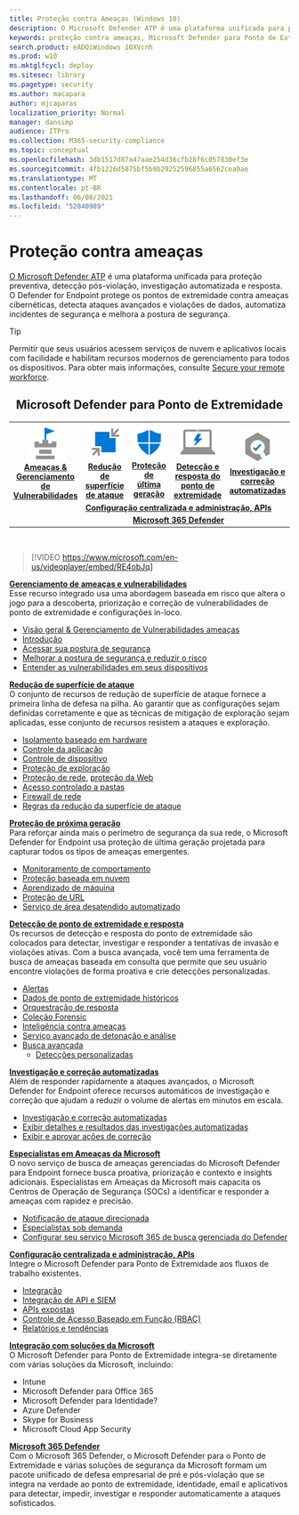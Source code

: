 ```yaml
---
title: Proteção contra Ameaças (Windows 10)
description: O Microsoft Defender ATP é uma plataforma unificada para proteção preventiva, detecção pós-violação, investigação automatizada e resposta.
keywords: proteção contra ameaças, Microsoft Defender para Ponto de Extremidade, redução de superfície de ataque, proteção de próxima geração, detecção e resposta de ponto de extremidade, investigação e resposta automatizadas, especialistas em ameaças da Microsoft, Pontuação Segura da Microsoft para Dispositivos, busca avançada, busca de ameaças cibernéticas, proteção contra ameaças da Web
search.product: eADQiWindows 10XVcnh
ms.prod: w10
ms.mktglfcycl: deploy
ms.sitesec: library
ms.pagetype: security
ms.author: macapara
author: mjcaparas
localization_priority: Normal
manager: dansimp
audience: ITPro
ms.collection: M365-security-compliance
ms.topic: conceptual
ms.openlocfilehash: 3db1517d87a47aae254d36cfb28f6c057830ef3e
ms.sourcegitcommit: 4fb1226d5875bf5b9b29252596855a6562cea9ae
ms.translationtype: MT
ms.contentlocale: pt-BR
ms.lasthandoff: 06/08/2021
ms.locfileid: "52840989"
---
```

# <a name="threat-protection"></a>Proteção contra ameaças
[O Microsoft Defender ATP](/microsoft-365/security/defender-endpoint/microsoft-defender-advanced-threat-protection) é uma plataforma unificada para proteção preventiva, detecção pós-violação, investigação automatizada e resposta. O Defender for Endpoint protege os pontos de extremidade contra ameaças cibernéticas, detecta ataques avançados e violações de dados, automatiza incidentes de segurança e melhora a postura de segurança.

> [!TIP]
> Permitir que seus usuários acessem serviços de nuvem e aplicativos locais com facilidade e habilitam recursos modernos de gerenciamento para todos os dispositivos. Para obter mais informações, consulte [Secure your remote workforce](/enterprise-mobility-security/remote-work/). 

<center><h2>Microsoft Defender para Ponto de Extremidade</center></h2>
<table>
<tr>
<td><a href="#tvm"><center><img src="images/TVM_icon.png" alt="threat and vulnerability icon"> <br><b>Ameaças & Gerenciamento de Vulnerabilidades</b></center></a></td>
<td><a href="#asr"><center><img src="images/asr-icon.png" alt="attack surface reduction icon"> <br><b>Redução de superfície de ataque</b></center></a></td>
<td><center><a href="#ngp"><img src="images/ngp-icon.png" alt="next generation protection icon"><br> <b>Proteção de última geração</b></a></center></td>
<td><center><a href="#edr"><img src="images/edr-icon.png" alt="endpoint detection and response icon"><br> <b>Detecção e resposta do ponto de extremidade</b></a></center></td>
<td><center><a href="#ai"><img src="images/air-icon.png" alt="automated investigation and remediation icon"><br> <b>Investigação e correção automatizadas</b></a></center></td>
<td><center><a href="#mte"><img src="images/mte-icon.png" alt="microsoft threat experts icon"><br> <b>Especialistas em Ameaças da Microsoft</b></a></center></td>
</tr>
<tr>
<td colspan="7">
<a href="#apis"><center><b>Configuração centralizada e administração, APIs</a></b></center></td>
</tr>
<tr>
<td colspan="7"><a href="#mtp"><center><b>Microsoft 365 Defender</a></center></b></td>
</tr>
</table>
<br>

<a name="tvm"></a>


>[!VIDEO https://www.microsoft.com/en-us/videoplayer/embed/RE4obJq]

**[Gerenciamento de ameaças e vulnerabilidades](next-gen-threat-and-vuln-mgt.md)**<br>
Esse recurso integrado usa uma abordagem baseada em risco que altera o jogo para a descoberta, priorização e correção de vulnerabilidades de ponto de extremidade e configurações in-loco.

- [Visão geral & Gerenciamento de Vulnerabilidades ameaças](next-gen-threat-and-vuln-mgt.md)
- [Introdução](tvm-prerequisites.md)
- [Acessar sua postura de segurança](tvm-dashboard-insights.md)
- [Melhorar a postura de segurança e reduzir o risco](tvm-security-recommendation.md)
- [Entender as vulnerabilidades em seus dispositivos](tvm-software-inventory.md)

<a name="asr"></a>

**[Redução de superfície de ataque](overview-attack-surface-reduction.md)**<br>
O conjunto de recursos de redução de superfície de ataque fornece a primeira linha de defesa na pilha. Ao garantir que as configurações sejam definidas corretamente e que as técnicas de mitigação de exploração sejam aplicadas, esse conjunto de recursos resistem a ataques e exploração.

- [Isolamento baseado em hardware](overview-hardware-based-isolation.md)
- [Controle da aplicação](/windows/security/threat-protection/windows-defender-application-control/windows-defender-application-control)
- [Controle de dispositivo](/windows/security/threat-protection/device-guard/introduction-to-device-guard-virtualization-based-security-and-windows-defender-application-control)
- [Proteção de exploração](exploit-protection.md)
- [Proteção de rede](network-protection.md), [proteção da Web](web-protection-overview.md)
- [Acesso controlado a pastas](controlled-folders.md)
- [Firewall de rede](/windows/security/threat-protection/windows-firewall/windows-firewall-with-advanced-security)
- [Regras da redução da superfície de ataque](attack-surface-reduction.md)

<a name="ngp"></a>

**[Proteção de próxima geração](/windows/security/threat-protection/microsoft-defender-antivirus/microsoft-defender-antivirus-in-windows-10)**<br>
Para reforçar ainda mais o perímetro de segurança da sua rede, o Microsoft Defender for Endpoint usa proteção de última geração projetada para capturar todos os tipos de ameaças emergentes.

- [Monitoramento de comportamento](/windows/security/threat-protection/microsoft-defender-antivirus/configure-real-time-protection-microsoft-defender-antivirus)
- [Proteção baseada em nuvem](/windows/security/threat-protection/microsoft-defender-antivirus/configure-protection-features-microsoft-defender-antivirus)
- [Aprendizado de máquina](/windows/security/threat-protection/microsoft-defender-antivirus/utilize-microsoft-cloud-protection-microsoft-defender-antivirus)
- [Proteção de URL](/windows/security/threat-protection/microsoft-defender-antivirus/configure-network-connections-microsoft-defender-antivirus)
- [Serviço de área desatendido automatizado](/windows/security/threat-protection/microsoft-defender-antivirus/configure-block-at-first-sight-microsoft-defender-antivirus)

<a name="edr"></a>

**[Detecção de ponto de extremidade e resposta](overview-endpoint-detection-response.md)**<br>
Os recursos de detecção e resposta do ponto de extremidade são colocados para detectar, investigar e responder a tentativas de invasão e violações ativas. Com a busca avançada, você tem uma ferramenta de busca de ameaças baseada em consulta que permite que seu usuário encontre violações de forma proativa e crie detecções personalizadas.

- [Alertas](alerts-queue.md)
- [Dados de ponto de extremidade históricos](investigate-machines.md#timeline)
- [Orquestração de resposta](/windows/security/threat-protection/microsoft-defender-atp/respond-machine-alerts)
- [Coleção Forensic](respond-machine-alerts.md#collect-investigation-package-from-devices)
- [Inteligência contra ameaças](threat-indicator-concepts.md)
- [Serviço avançado de detonação e análise](respond-file-alerts.md#deep-analysis)
- [Busca avançada](advanced-hunting-overview.md)
    - [Detecções personalizadas](overview-custom-detections.md)

<a name="ai"></a>

**[Investigação e correção automatizadas](automated-investigations.md)**<br>
Além de responder rapidamente a ataques avançados, o Microsoft Defender for Endpoint oferece recursos automáticos de investigação e correção que ajudam a reduzir o volume de alertas em minutos em escala.

- [Investigação e correção automatizadas](automated-investigations.md)
- [Exibir detalhes e resultados das investigações automatizadas](auto-investigation-action-center.md)
- [Exibir e aprovar ações de correção](manage-auto-investigation.md)

<a name="mte"></a>

**[Especialistas em Ameaças da Microsoft](microsoft-threat-experts.md)**<br>
O novo serviço de busca de ameaças gerenciadas do Microsoft Defender para Endpoint fornece busca proativa, priorização e contexto e insights adicionais. Especialistas em Ameaças da Microsoft mais capacita os Centros de Operação de Segurança (SOCs) a identificar e responder a ameaças com rapidez e precisão.

- [Notificação de ataque direcionada](microsoft-threat-experts.md)
- [Especialistas sob demanda](microsoft-threat-experts.md)
- [Configurar seu serviço Microsoft 365 de busca gerenciada do Defender](configure-microsoft-threat-experts.md)

<a name="apis"></a>

**[Configuração centralizada e administração, APIs](management-apis.md)**<br>
Integre o Microsoft Defender para Ponto de Extremidade aos fluxos de trabalho existentes.
- [Integração](onboard-configure.md)
- [Integração de API e SIEM](configure-siem.md)
- [APIs expostas](apis-intro.md)
- [Controle de Acesso Baseado em Função (RBAC)](rbac.md)
- [Relatórios e tendências](threat-protection-reports.md)

<a name="integration"></a>
**[Integração com soluções da Microsoft](threat-protection-integration.md)** <br>
 O Microsoft Defender para Ponto de Extremidade integra-se diretamente com várias soluções da Microsoft, incluindo:
- Intune
- Microsoft Defender para Office 365
- Microsoft Defender para Identidade?
- Azure Defender
- Skype for Business
- Microsoft Cloud App Security

<a name="mtp"></a>
**[Microsoft 365 Defender](/microsoft-365/security/defender/microsoft-threat-protection)**<br>
 Com o Microsoft 365 Defender, o Microsoft Defender para o Ponto de Extremidade e várias soluções de segurança da Microsoft formam um pacote unificado de defesa empresarial de pré e pós-violação que se integra na verdade ao ponto de extremidade, identidade, email e aplicativos para detectar, impedir, investigar e responder automaticamente a ataques sofisticados.
